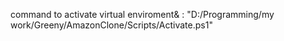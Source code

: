 command to activate virtual enviroment& :   "D:/Programming/my work/Greeny/AmazonClone/Scripts/Activate.ps1"